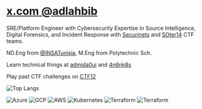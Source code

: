 # [x.com @adlahbib](https://x.com/adlahbib)

SRE/Platform Engineer with Cybersecurity Expertise in Source Intelligence, Digital Forensics, and Incident Response with [Securinets](https://securinets.tn) and [SOter14](https://soter14.tn) CTF teams.

ND.Eng from [@INSATunisia](https://github.com/insatunisia), M.Eng from Polytechnic Sch.

Learn technical things at [admida0ui](https://admida0ui.de) and [4n6nk8s](https://4n6nk8s.github.io)

Play past CTF challenges on [CTF12](https://ctf.admida0ui.de)

![Top Langs](https://github-readme-stats.vercel.app/api/top-langs/?username=adamlahbib&layout=compact&hide_progress=true&theme=transparent)


![Azure](https://img.shields.io/badge/-AZ&#8211;104-000?&logo=microsoftazure&style=for-the-badge)
![GCP](https://img.shields.io/badge/-000?style=for-the-badge&logo=google-cloud)
![AWS](https://img.shields.io/badge/-000?&logo=Amazon-AWS&logoColor=F90&style=for-the-badge)
![Kubernetes](https://img.shields.io/badge/-000?&logo=Kubernetes&style=for-the-badge)
![Terraform](https://img.shields.io/badge/-000?&logo=Terraform&style=for-the-badge)
![Terraform](https://img.shields.io/badge/-000?&logo=Ansible&style=for-the-badge)



<!--
<html><head>
<link rel="stylesheet" href="./style.css" />
<h2>Adam Lahbib</h2>
<h4>Senior Year Telecommunications Network Engineering Student</h4>
  </head>
<body>

### I Code in

![Python](https://img.shields.io/badge/-Python-000?&logo=Python&style=for-the-badge)
![Go](https://img.shields.io/badge/-Go-000?&logo=Go&style=for-the-badge)
![TypeScript](https://img.shields.io/badge/-TypeScript-000?&logo=TypeScript&style=for-the-badge)
![JavaScript](https://img.shields.io/badge/-JavaScript-000?&logo=JavaScript&style=for-the-badge)
![C](https://img.shields.io/badge/-C-000?&logo=C&style=for-the-badge)
![C++](https://img.shields.io/badge/-C++-000?&logo=c%2b%2b&logoColor=00599C&style=for-the-badge)

### Technologies
  
![GCP](https://img.shields.io/badge/-GCP-000?style=for-the-badge&logo=google-cloud)
![AWS](https://img.shields.io/badge/-AWS-000?&logo=Amazon-AWS&logoColor=F90&style=for-the-badge)
![Azure](https://img.shields.io/badge/-Azure-000?&logo=Microsoft-Azure&style=for-the-badge)
![Docker](https://img.shields.io/badge/-Docker-000?&logo=Docker&style=for-the-badge)
![Kubernetes](https://img.shields.io/badge/-Kubernetes-000?&logo=Kubernetes&style=for-the-badge)
![Linux](https://img.shields.io/badge/-Linux-000?&logo=Linux&style=for-the-badge)
![Windows](https://img.shields.io/badge/-Windows-000?&logo=Windows&style=for-the-badge)
![Node.js](https://img.shields.io/badge/-Node.js-000?&logo=node.js&style=for-the-badge)
![React](https://img.shields.io/badge/-React-000?&logo=React&style=for-the-badge)
![Redis](https://img.shields.io/badge/-Redis-000?&logo=Redis&style=for-the-badge)
![TailwindCSS](https://img.shields.io/badge/-Tailwind-000?&logo=tailwindcss&style=for-the-badge)
![Express](https://img.shields.io/badge/-Express-000?&logo=express&style=for-the-badge)
![MongoDB](https://img.shields.io/badge/-MongoDB-000?&logo=mongodb&style=for-the-badge)
![PostgreSQL](https://img.shields.io/badge/-PostgreSQL-000?&logo=postgresql&style=for-the-badge)

### Cybersecurity Journey
  
<h4>
  
Digital Forensics, OSINT, and Misc player with [SOter14](https://soter14.tn) - Member Of [Securinets](https://securinets.tn) Technical Team
  
</h4>
  
[![](https://img.shields.io/badge/-🤠%20Ranked%20Top%2060%20in%20Cyberdefenders-000?style=for-the-badge)](https://cyberdefenders.org/profile/adamlahbib)
[![](https://img.shields.io/badge/-🚩%20Played%20in%20more%20than%2030%20CTFs-000?style=for-the-badge)](https://ctftime.org/team/194091)
[![](https://img.shields.io/badge/-🚩%20SOter14%20is%20ranked%20first%20%20in%20Tunisia%20and%20Top%2050%20globally-000?style=for-the-badge)](https://ctftime.org/team/194091)

### Cloud & DevOps Journey
![](https://img.shields.io/badge/-☸%20Automating%20Webapp%20Deployments%20on%20Cloud%20with%20Kubernetes-000?style=for-the-badge)
![](https://img.shields.io/badge/-🐳%20DevOps%20Flow%20for%20MSA%20app-000?style=for-the-badge)
![](https://img.shields.io/badge/-☸%20MSA%20Deployment%20on%20AKS-000?style=for-the-badge)

### Web Dev Journey
![](https://img.shields.io/badge/-👁️%20INSAT's%20Techlens%20Club%20Website-000?style=for-the-badge)
![](https://img.shields.io/badge/-🪙%20Siporty%20Tipping%20Platform-000?style=for-the-badge)
![](https://img.shields.io/badge/-⚔️%20Participated%20in%20ACM's%20Battle%20Royale%20v1.0%20Development-000?style=for-the-badge)
![](https://img.shields.io/badge/-🌙%20Played%20in%20more%20than%2015%20Hackathons-000?style=for-the-badge)

### Metaverse & Web 3 Journey
![](https://img.shields.io/badge/-🛶%20Multiplayer%20Kayak%20Simulation%20For%20VR-000?style=for-the-badge)
![](https://img.shields.io/badge/-⚽%20Football%20Mini%20Game%20Prototype-000?style=for-the-badge)
![](https://img.shields.io/badge/-🌌%20Cosmos%20Simulation%20For%20Mixed%20Reality-000?style=for-the-badge)
![](https://img.shields.io/badge/-💎%20Sollectify%20NFT%20Marketplace-000?style=for-the-badge)
![](https://img.shields.io/badge/-🌞%20Solana%20Companion%20All%20in%20one%20Tools-000?style=for-the-badge)
![](https://img.shields.io/badge/-🦸%20Kang%20Protocol%20For%20the%20Multiverse-000?style=for-the-badge)
![](https://img.shields.io/badge/-🏫%20Eduverse%20Education%20in%20the%20Metaverse-000?style=for-the-badge)


  </body>
  </html>
-->
